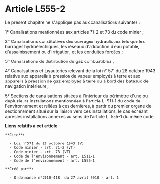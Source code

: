 # Article L555-2

Le présent chapitre ne s'applique pas aux canalisations suivantes : 

1° Canalisations mentionnées aux articles 71-2 et 73 du code minier ; 

2° Canalisations constitutives des ouvrages hydrauliques tels que les barrages hydroélectriques, les réseaux d'adduction
d'eau potable, d'assainissement ou d'irrigation, et les conduites forcées ; 

3° Canalisations de distribution de gaz combustibles ; 

4° Canalisations et tuyauteries relevant de la loi n° 571 du 28 octobre 1943 relative aux appareils à pression de vapeur
employés à terre et aux appareils à pression de gaz employés à terre ou à bord des bateaux de navigation intérieure ; 

5° Sections de canalisations situées à l'intérieur du périmètre d'une ou deplusieurs installations mentionnées à l'article L.
511-1 du code de l'environnement et reliées à ces dernières, à partir du premier organe de sectionnement situé sur la liaison
vers ces installations, le cas échéant aprèsles installations annexes au sens de l'article L. 555-1 du même code.

**Liens relatifs à cet article**

	**Cite**:

	  - Loi n°571 du 28 octobre 1943 (V)
	  - Code minier - art. 71-2 (VT)
	  - Code minier - art. 73 (VT)
	  - Code de l'environnement - art. L511-1
	  - Code de l'environnement - art. L555-1

	**Créé par**:

	  - Ordonnance n°2010-418  du 27 avril 2010 - art. 1
